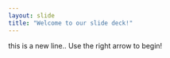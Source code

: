 ```yaml
---
layout: slide
title: "Welcome to our slide deck!"
---
```

this is a new line..
Use the right arrow to begin!
